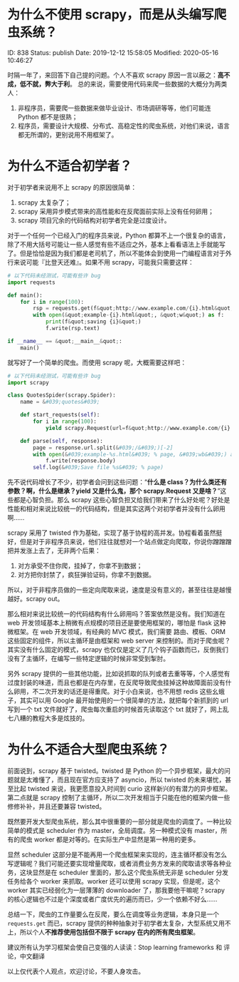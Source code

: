 # 为什么不使用 scrapy，而是从头编写爬虫系统？


ID: 838
Status: publish
Date: 2019-12-12 15:58:05
Modified: 2020-05-16 10:46:27


时隔一年了，来回答下自己提的问题。个人不喜欢 scrapy 原因一言以蔽之：**高不成，低不就，弊大于利**。
总的来说，需要使用代码来爬一些数据的大概分为两类人：

1. 非程序员，需要爬一些数据来做毕业设计、市场调研等等，他们可能连 Python 都不是很熟；
2. 程序员，需要设计大规模、分布式、高稳定性的爬虫系统，对他们来说，语言都无所谓的，更别说用不用框架了。

# 为什么不适合初学者？

对于初学者来说用不上 scrapy 的原因很简单：

1. scrapy 太复杂了；
2. scrapy 采用异步模式带来的高性能和在反爬面前实际上没有任何卵用；
3. scrapy 项目冗余的代码结构对初学者完全是过度设计。

对于一个任何一个已经入门的程序员来说，Python 都算不上一个很复杂的语言，除了不用大括号可能让一些人感觉有些不适应之外，基本上看看语法上手就能写了。但是恰恰是因为我们都是老司机了，所以不能体会到使用一门编程语言对于外行来说可能『比登天还难』。如果不用 scrapy，可能我只需要这样：

```python
# 以下代码未经测试，可能有些许 bug
import requests

def main():
    for i in range(100):
        rsp = requests.get(f&quot;http://www.example.com/{i}.html&quot;)
        with open(&quot;example-{i}.html&quot;, &quot;w&quot;) as f:
            print(f&quot;saving {i}&quot;)
            f.write(rsp.text)

if __name__ == &quot;__main__&quot;:
    main()
```

就写好了一个简单的爬虫。而使用 scrapy 呢，大概需要这样吧：

```python
# 以下代码未经测试，可能有些许 bug
import scrapy

class QuotesSpider(scrapy.Spider):
    name = &#039;quotes&#039;

    def start_requests(self):
        for i in range(100):
            yield scrapy.Request(url=f&quot;http://www.example.com/{i}.html&quot;, callback=self.parse)

    def parse(self, response):
        page = response.url.split(&#039;/&#039;)[-2]
        with open(&#039;example-%s.html&#039; % page, &#039;wb&#039;) as f:
            f.write(response.body)
        self.log(&#039;Save file %s&#039; % page)
```

先不说代码增长了不少，初学者会问到这些问题：“**什么是 class？为什么类还有参数？啊，什么是继承？yield 又是什么鬼，那个 scrapy.Request 又是啥？**”这些都是心智负担。那么 scrapy 这些心智负担又给我们带来了什么好处呢？好处是性能和相对来说比较统一的代码结构，但是其实这两个对初学者并没有什么卵用啊……

scrapy 采用了 twisted 作为基础，实现了基于协程的高并发。协程看着虽然挺好，但是对于非程序员来说，他们往往就想对一个站点做定向爬取，你说你蹭蹭蹭把并发涨上去了，无非两个后果：

1. 对方承受不住你爬，挂掉了，你拿不到数据；
2. 对方把你封禁了，疯狂弹验证码，你拿不到数据。

所以，对于非程序员做的一些定向爬取来说，速度是没有意义的，甚至往往是越慢越好。scrapy out。

那么相对来说比较统一的代码结构有什么卵用吗？答案依然是没有。我们知道在 web 开发领域基本上稍微有点规模的项目还是要使用框架的，哪怕是 flask 这种微框架。在 web 开发领域，有经典的 MVC 模式，我们需要 路由、模板、ORM 这些固定的组件，所以主循环是由框架和 web server 来控制的。而对于爬虫呢？其实没有什么固定的模式，scrapy 也仅仅是定义了几个钩子函数而已，反倒我们没有了主循环，在编写一些特定逻辑的时候非常受到掣肘。

另外 scrapy 提供的一些其他功能，比如说抓取的队列或者去重等等，个人感觉有过度封装的味道，而且也都是在内存里，在反爬导致爬虫挂掉这种故障面前没有什么卵用，不二次开发的话还是得重爬。对于小白来说，也不用想 redis 这些幺蛾子，其实可以用 Google 最开始使用的一个很简单的方法，就把每个新抓到的 url 写到一个 txt 文件就好了，爬虫每次重启的时候首先读取这个 txt 就好了，网上乱七八糟的教程大多是炫技的。

# 为什么不适合大型爬虫系统？

前面说到，scrapy 基于 twisted。twisted 是 Python 的一个异步框架，最大的问题就是太难懂了，而且现在官方应支持了 asyncio，所以 twisted 的未来堪忧，甚至比起 twisted 来说，我更愿意投入时间到 curio 这样新兴的有潜力的异步框架。第二点就是 scrapy 控制了主循环，所以二次开发相当于只能在他的框架内做一些修修补补，并且还要兼容 twisted。

既然要开发大型爬虫系统，那么其中很重要的一部分就是爬虫的调度了。一种比较简单的模式是 scheduler 作为 master，全局调度。另一种模式没有 master，所有的爬虫 worker 都是对等的。在实际生产中显然是第一种用的更多。

显然 scheduler 这部分是不能再用一个爬虫框架来实现的，连主循环都没有怎么写逻辑呢？我们可能还要实现增量爬取，或者消费业务方发来的爬取请求等各种业务，这块显然是在 scheduler 里面的，那么这个爬虫系统无非是 scheduler 分发任务给各个 worker 来抓取。worker 还可以使用 scrapy 实现，但是呢，这个 worker 其实已经弱化为一层薄薄的 downloader 了，那我要他干嘛呢？scrapy 的核心逻辑也不过是个深度或者广度优先的遍历而已，少一个依赖不好么……

总结一下，爬虫的工作量要么在反爬，要么在调度等业务逻辑，本身只是一个 `requests.get` 而已，scrapy 提供的种种抽象对于初学者太复杂，大型系统又用不上，所以个人**不推荐使用包括但不限于 scrapy 在内的所有爬虫框架**。

建议所有认为学习框架会使自己变强的人读读：Stop learning  frameworks  和 评论，中文翻译

以上仅代表个人观点，欢迎讨论，不要人身攻击。